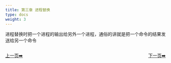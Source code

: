 ```yaml
---
title: 第三章 进程替换
type: docs
weight: 3
---   
```


 进程替换时把一个进程的输出给另外一个进程，通俗的讲就是把一个命令的结果发送给另一个命令

<div style="display: flex;justify-content: space-between;align-items: center;">
<p><a href="https://books.linuxwt.com/linuxwtabs/ChapterTwo/Bieming">上一页➡️</a></p>
<p><a href="https://books.linuxwt.com/linuxwtabs/ChapterThree/Jinchengtihuan">下一页➡️</a></p>
</div>